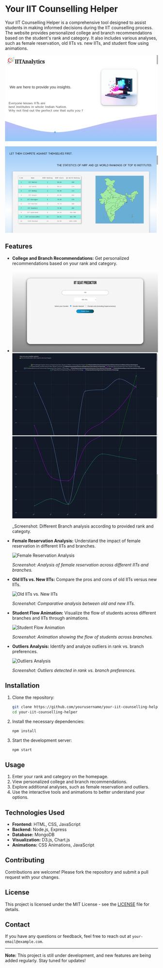 # Your IIT Counselling Helper

Your IIT Counselling Helper is a comprehensive tool designed to assist students in making informed decisions during the IIT counselling process. The website provides personalized college and branch recommendations based on the student's rank and category. It also includes various analyses, such as female reservation, old IITs vs. new IITs, and student flow using animations.

![home](images/home.png)

![map](images/map.png)

## Features

- **College and Branch Recommendations:** Get personalized recommendations based on your rank and category.
- 
  ![prediction](images/predict_search.png)
  ![analysis1](images/an1.png)
  ![analysis2](images/an2.png)

  _Screenshot: Different Branch analysis according to provided rank and categoty.
  
- **Female Reservation Analysis:** Understand the impact of female reservation in different IITs and branches.
  
  ![Female Reservation Analysis](screenshots/female_reservation_analysis.png)
  
  _Screenshot: Analysis of female reservation across different IITs and branches._

- **Old IITs vs. New IITs:** Compare the pros and cons of old IITs versus new IITs.
  
  ![Old IITs vs. New IITs](screenshots/old_vs_new_iits.png)
  
  _Screenshot: Comparative analysis between old and new IITs._

- **Student Flow Animation:** Visualize the flow of students across different branches and IITs through animations.
  
  ![Student Flow Animation](screenshots/student_flow_animation.png)
  
  _Screenshot: Animation showing the flow of students across branches._

- **Outliers Analysis:** Identify and analyze outliers in rank vs. branch preferences.
  
  ![Outliers Analysis](screenshots/outliers_analysis.png)
  
  _Screenshot: Outliers detected in rank vs. branch preferences._

## Installation

1. Clone the repository:
    ```bash
    git clone https://github.com/yourusername/your-iit-counselling-helper.git
    cd your-iit-counselling-helper
    ```

2. Install the necessary dependencies:
    ```bash
    npm install
    ```

3. Start the development server:
    ```bash
    npm start
    ```

## Usage

1. Enter your rank and category on the homepage.
2. View personalized college and branch recommendations.
3. Explore additional analyses, such as female reservation and outliers.
4. Use the interactive tools and animations to better understand your options.

## Technologies Used

- **Frontend:** HTML, CSS, JavaScript
- **Backend:** Node.js, Express
- **Database:** MongoDB
- **Visualization:** D3.js, Chart.js
- **Animations:** CSS Animations, JavaScript

## Contributing

Contributions are welcome! Please fork the repository and submit a pull request with your changes.

## License

This project is licensed under the MIT License - see the [LICENSE](LICENSE) file for details.

## Contact

If you have any questions or feedback, feel free to reach out at `your-email@example.com`.

---

**Note:** This project is still under development, and new features are being added regularly. Stay tuned for updates!
